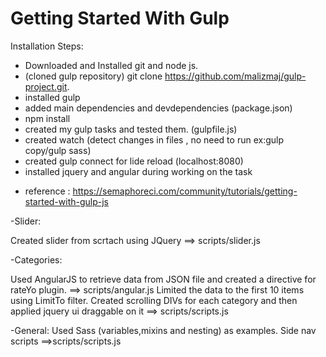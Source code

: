 # Getting Started With Gulp

Installation Steps:

- Downloaded and Installed git and node js.
- (cloned gulp repository) git clone https://github.com/malizmaj/gulp-project.git.
- installed gulp 
- added main dependencies and devdependencies (package.json)
- npm install
- created my gulp tasks and tested them. (gulpfile.js)
- created watch (detect changes in files , no need to run ex:gulp copy/gulp sass)
- created gulp connect for lide reload (localhost:8080)
- installed jquery and angular during working on the task
* reference : https://semaphoreci.com/community/tutorials/getting-started-with-gulp-js


-Slider:

Created slider from scrtach using JQuery 
==> scripts/slider.js

-Categories:

Used AngularJS to retrieve data from JSON file and created a directive for rateYo plugin.
==> scripts/angular.js
Limited the data to the first 10 items using LimitTo filter.
Created scrolling DIVs for each category and then applied jquery ui draggable on it
==> scripts/scripts.js


-General:
Used Sass (variables,mixins and nesting) as examples.
Side nav scripts ==>scripts/scripts.js





